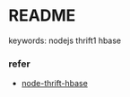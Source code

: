 # README

keywords: nodejs thrift1 hbase


### refer  
- [node-thrift-hbase](https://github.com/rubinus/node-thrift-hbase)
